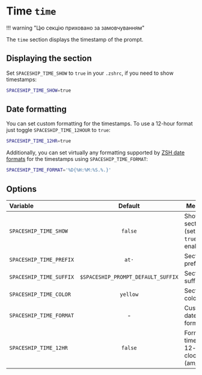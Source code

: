 # Time `time`

!!! warning "Цю секцію приховано за замовчуванням"

The `time` section displays the timestamp of the prompt.

## Displaying the section

Set `SPACESHIP_TIME_SHOW` to `true` in your `.zshrc`, if you need to show timestamps:

```zsh title=".zshrc"
SPACESHIP_TIME_SHOW=true
```

## Date formatting

You can set custom formatting for the timestamps. To use a 12-hour format just toggle `SPACESHIP_TIME_12HOUR` to `true`:

```zsh title=".zshrc"
SPACESHIP_TIME_12HR=true
```

Additionally, you can set virtually any formatting supported by [ZSH date formats](http://zsh.sourceforge.net/Doc/Release/Prompt-Expansion.html#Date-and-time) for the timestamps using `SPACESHIP_TIME_FORMAT`:

```zsh title=".zshrc"
SPACESHIP_TIME_FORMAT='%D{%H:%M:%S.%.}'
```

## Options

| Variable                |              Default               | Meaning                                   |
|:----------------------- |:----------------------------------:| ----------------------------------------- |
| `SPACESHIP_TIME_SHOW`   |              `false`               | Show section (set to `true` for enabling) |
| `SPACESHIP_TIME_PREFIX` |               `at·`                | Section's prefix                          |
| `SPACESHIP_TIME_SUFFIX` | `$SPACESHIP_PROMPT_DEFAULT_SUFFIX` | Section's suffix                          |
| `SPACESHIP_TIME_COLOR`  |              `yellow`              | Section's color                           |
| `SPACESHIP_TIME_FORMAT` |                 -                  | Custom date formatting                    |
| `SPACESHIP_TIME_12HR`   |              `false`               | Format time using 12-hour clock (am/pm)   |
